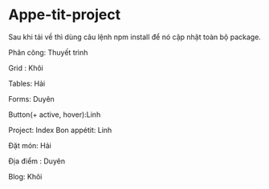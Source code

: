 # Appe-tit-project

Sau khi tải về thì dùng câu lệnh 
npm install để nó cập nhật toàn bộ package.

Phân công:
Thuyết trình

Grid : Khôi

Tables: Hải

Forms: Duyên

Button(+ active, hover):Linh


Project:
Index Bon appétit: Linh

Đặt món: Hải

Địa điểm : Duyên

Blog: Khôi
